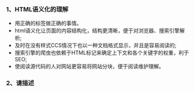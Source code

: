 
### 1、HTML语义化的理解
* 用正确的标签做正确的事情。
* html语义化让页面的内容结构化，结构更清晰，便于对浏览器、搜索引擎解析;
* 及时在没有样式CCS情况下也以一种文档格式显示，并且是容易阅读的;
* 搜索引擎的爬虫也依赖于HTML标记来确定上下文和各个关键字的权重，利于SEO;
* 使阅读源代码的人对网站更容易将网站分块，便于阅读维护理解。

### 2、请描述 <script>、<script async>和<script defer>的区别
* `<script>` - HTML 解析中断，脚本被提取并立即执行。执行结束后，HTML 解析继续。
* `<script async>` - 脚本的提取、执行的过程与 HTML 解析过程并行，脚本执行完毕可能在 HTML 解析完毕之前。当脚本与页面上其他脚本独立时，可以使用async，比如用作页面统计分析。
* `<script defer>` - 脚本仅提取过程与 HTML 解析过程并行，脚本的执行将在 HTML 解析完毕后进行。如果有多个含defer的脚本，脚本的执行顺序将按照在 document 中出现的位置，从上到下顺序执行。
> *注意：没有src属性的脚本，async和defer属性会被忽略。*

### 3、页面导入样式时，使用link和@import有什么区别？
* link是XHTML标签，除了加载CSS外，还可以定义RSS等其他事务；@import属于CSS范畴，只能加载CSS。
* link引用CSS时，在页面载入时同时加载；@import需要页面网页完全载入以后加载。
* link是XHTML标签，无兼容问题；@import是在CSS2.1提出的，低版本的浏览器（IE5以下）不支持。
* link支持使用Javascript控制DOM去改变样式；而@import不支持。

### 4、行内元素有哪些？块级元素有哪些？空(void)元素有那些？行内元素和块级元素有什么区别？
* 行内元素有：a b span img input select strong
* 块级元素有：div ul ol li dl dt dd h1 h2 h3 h4… p
* 空元素：\<br> \<hr> \<img> \<input> \<link> \<meta>
* 行内元素不可以设置宽高，不独占一行
* 块级元素可以设置宽高，独占一行

### 5、常见的浏览器内核有哪些？
* Trident 内核：IEGecko 内核：NETSCAPE6 及以上版本，火狐
* Presto 内核：Opera7 及以上。[Opera 内核原为：Presto，现为：Blink;]
* Webkit内核：Safari，Chrome等。[Chrome的：Blink（WebKit的分支）]g pus

### 6、介绍一下你对浏览器内核的理解？
* 浏览器内核又可以分成两部分：渲染引擎和JS引擎。 
* 渲染引擎主要负责取得网页的内容、整理讯息、计算网页的显示方式等，JS引擎则是解析 Javascript 语言，执行 javascript 语言来实现网页的动态效果。
> [JavaScript 引擎](https://github.com/stephentian/33-js-concepts#30-javascript-%E5%BC%95%E6%93%8E)

### “看不见”的 HTML 标签
* meta 标签：自动刷新/跳转
> ```<meta http-equiv="Refresh" content="5; URL=page2.html">``` // 5s 之后自动跳转到同域下的 page2.html 页面
